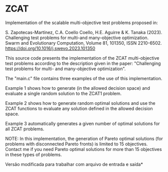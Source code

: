 # ZCAT
Implementation of the scalable multi-objective test problems proposed in:

S. Zapotecas-Martínez, C.A. Coello Coello, H.E. Aguirre & K. Tanaka (2023). Challenging test problems for multi-and many-objective optimization. Swarm and Evolutionary Computation, Volume 81, 101350, ISSN 2210-6502. https://doi.org/10.1016/j.swevo.2023.101350

This source code presents the implementation of the ZCAT multi-objective test 
problems according to the description given in the paper:
"Challenging test problems for multi- and many-objective optimization".

The "main.c" file contains three examples of the use of this implementation.

Example 1 shows how to generate (in the allowed decision space) and evaluate 
a single random solution to the ZCAT1 problem.

Example 2 shows how to generate random optimal solutions and use the ZCAT 
functions to evaluate any solution defined in the allowed decision space.

Example 3 automatically generates a given number of optimal solutions for all
ZCAT problems.

NOTE: In this implementation, the generation of Pareto optimal solutions 
(for problems with disconnected Pareto fronts) is limited to 15 objectives. 
Contact me if you need Pareto optimal solutions for more than 15 objectives 
in these types of problems.

Versão modificada para trabalhar com arquivo de entrada e saída*
